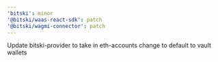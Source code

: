 ```yaml
---
'bitski': minor
'@bitski/waas-react-sdk': patch
'@bitski/wagmi-connector': patch
---
```


Update bitski-provider to take in eth-accounts change to default to vault wallets

